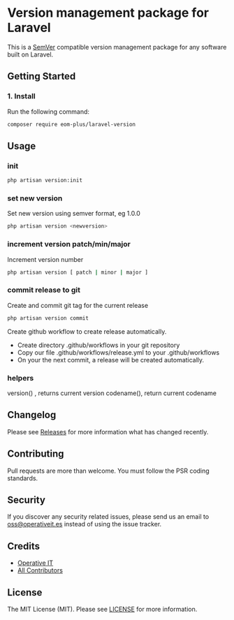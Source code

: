 # Version management package for Laravel

This is a [SemVer](http://semver.org) compatible version management package for any software built on Laravel.

## Getting Started

### 1. Install

Run the following command:

```bash
composer require eom-plus/laravel-version
```

## Usage

### init

```bash
php artisan version:init
```

### set new version

Set new version using semver format, eg 1.0.0

```bash
php artisan version <newversion>
```

### increment version patch/min/major

Increment version number

```bash
php artisan version [ patch | minor | major ]
```

### commit release to git 

Create and commit git tag for the current release

```bash
php artisan version commit
```

Create github workflow to create release automatically.

* Create directory .github/workflows in your git repository
* Copy our file .github/workflows/release.yml to your .github/workflows
* On your the next commit, a release will be created automatically.


### helpers

version() , returns current version
codename(), return current codename

## Changelog

Please see [Releases](../../releases) for more information what has changed recently.

## Contributing

Pull requests are more than welcome. You must follow the PSR coding standards.

## Security

If you discover any security related issues, please send us an email to oss@operativeit.es instead of using the issue tracker.

## Credits

- [Operative IT](https://github.com/operativeit)
- [All Contributors](../../contributors)

## License

The MIT License (MIT). Please see [LICENSE](LICENSE.md) for more information.
